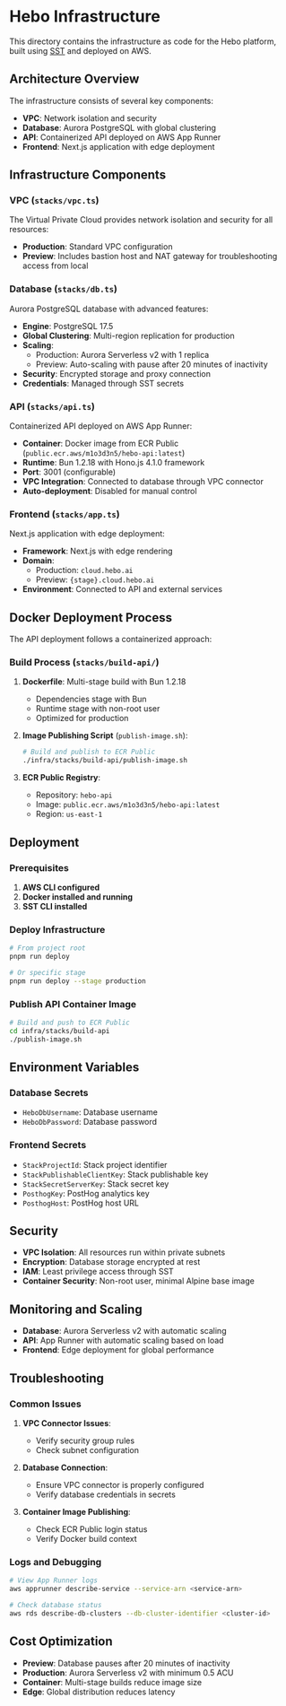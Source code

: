 # Hebo Infrastructure

This directory contains the infrastructure as code for the Hebo platform, built using [SST](https://sst.dev/) and deployed on AWS.

## Architecture Overview

The infrastructure consists of several key components:

- **VPC**: Network isolation and security
- **Database**: Aurora PostgreSQL with global clustering
- **API**: Containerized API deployed on AWS App Runner
- **Frontend**: Next.js application with edge deployment

## Infrastructure Components

### VPC (`stacks/vpc.ts`)

The Virtual Private Cloud provides network isolation and security for all resources:

- **Production**: Standard VPC configuration
- **Preview**: Includes bastion host and NAT gateway for troubleshooting access from local

### Database (`stacks/db.ts`)

Aurora PostgreSQL database with advanced features:

- **Engine**: PostgreSQL 17.5
- **Global Clustering**: Multi-region replication for production
- **Scaling**: 
  - Production: Aurora Serverless v2 with 1 replica
  - Preview: Auto-scaling with pause after 20 minutes of inactivity
- **Security**: Encrypted storage and proxy connection
- **Credentials**: Managed through SST secrets

### API (`stacks/api.ts`)

Containerized API deployed on AWS App Runner:

- **Container**: Docker image from ECR Public (`public.ecr.aws/m1o3d3n5/hebo-api:latest`)
- **Runtime**: Bun 1.2.18 with Hono.js 4.1.0 framework
- **Port**: 3001 (configurable)
- **VPC Integration**: Connected to database through VPC connector
- **Auto-deployment**: Disabled for manual control

### Frontend (`stacks/app.ts`)

Next.js application with edge deployment:

- **Framework**: Next.js with edge rendering
- **Domain**: 
  - Production: `cloud.hebo.ai`
  - Preview: `{stage}.cloud.hebo.ai`
- **Environment**: Connected to API and external services

## Docker Deployment Process

The API deployment follows a containerized approach:

### Build Process (`stacks/build-api/`)

1. **Dockerfile**: Multi-stage build with Bun 1.2.18
   - Dependencies stage with Bun
   - Runtime stage with non-root user
   - Optimized for production

2. **Image Publishing Script** (`publish-image.sh`):
   ```bash
   # Build and publish to ECR Public
   ./infra/stacks/build-api/publish-image.sh
   ```

3. **ECR Public Registry**:
   - Repository: `hebo-api`
   - Image: `public.ecr.aws/m1o3d3n5/hebo-api:latest`
   - Region: `us-east-1`

## Deployment

### Prerequisites

1. **AWS CLI configured**
2. **Docker installed and running**
3. **SST CLI installed**

### Deploy Infrastructure

```bash
# From project root
pnpm run deploy

# Or specific stage
pnpm run deploy --stage production
```

### Publish API Container Image

```bash
# Build and push to ECR Public
cd infra/stacks/build-api
./publish-image.sh
```

## Environment Variables

### Database Secrets
- `HeboDbUsername`: Database username
- `HeboDbPassword`: Database password

### Frontend Secrets
- `StackProjectId`: Stack project identifier
- `StackPublishableClientKey`: Stack publishable key
- `StackSecretServerKey`: Stack secret key
- `PosthogKey`: PostHog analytics key
- `PosthogHost`: PostHog host URL

## Security

- **VPC Isolation**: All resources run within private subnets
- **Encryption**: Database storage encrypted at rest
- **IAM**: Least privilege access through SST
- **Container Security**: Non-root user, minimal Alpine base image

## Monitoring and Scaling

- **Database**: Aurora Serverless v2 with automatic scaling
- **API**: App Runner with automatic scaling based on load
- **Frontend**: Edge deployment for global performance

## Troubleshooting

### Common Issues

1. **VPC Connector Issues**:
   - Verify security group rules
   - Check subnet configuration

2. **Database Connection**:
   - Ensure VPC connector is properly configured
   - Verify database credentials in secrets

3. **Container Image Publishing**:
   - Check ECR Public login status
   - Verify Docker build context

### Logs and Debugging

```bash
# View App Runner logs
aws apprunner describe-service --service-arn <service-arn>

# Check database status
aws rds describe-db-clusters --db-cluster-identifier <cluster-id>
```

## Cost Optimization

- **Preview**: Database pauses after 20 minutes of inactivity
- **Production**: Aurora Serverless v2 with minimum 0.5 ACU
- **Container**: Multi-stage builds reduce image size
- **Edge**: Global distribution reduces latency 